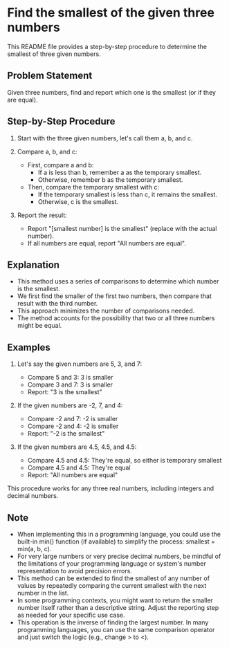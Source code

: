 # Find the smallest of the given three numbers

This README file provides a step-by-step procedure to determine the smallest of three given numbers.

## Problem Statement

Given three numbers, find and report which one is the smallest (or if they are equal).

## Step-by-Step Procedure

1. Start with the three given numbers, let's call them a, b, and c.

2. Compare a, b, and c:
   - First, compare a and b:
     - If a is less than b, remember a as the temporary smallest.
     - Otherwise, remember b as the temporary smallest.
   - Then, compare the temporary smallest with c:
     - If the temporary smallest is less than c, it remains the smallest.
     - Otherwise, c is the smallest.

3. Report the result:
   - Report "[smallest number] is the smallest" (replace with the actual number).
   - If all numbers are equal, report "All numbers are equal".

## Explanation

- This method uses a series of comparisons to determine which number is the smallest.
- We first find the smaller of the first two numbers, then compare that result with the third number.
- This approach minimizes the number of comparisons needed.
- The method accounts for the possibility that two or all three numbers might be equal.

## Examples

1. Let's say the given numbers are 5, 3, and 7:
   - Compare 5 and 3: 3 is smaller
   - Compare 3 and 7: 3 is smaller
   - Report: "3 is the smallest"

2. If the given numbers are -2, 7, and 4:
   - Compare -2 and 7: -2 is smaller
   - Compare -2 and 4: -2 is smaller
   - Report: "-2 is the smallest"

3. If the given numbers are 4.5, 4.5, and 4.5:
   - Compare 4.5 and 4.5: They're equal, so either is temporary smallest
   - Compare 4.5 and 4.5: They're equal
   - Report: "All numbers are equal"

This procedure works for any three real numbers, including integers and decimal numbers.

## Note

- When implementing this in a programming language, you could use the built-in min() function (if available) to simplify the process: smallest = min(a, b, c).
- For very large numbers or very precise decimal numbers, be mindful of the limitations of your programming language or system's number representation to avoid precision errors.
- This method can be extended to find the smallest of any number of values by repeatedly comparing the current smallest with the next number in the list.
- In some programming contexts, you might want to return the smaller number itself rather than a descriptive string. Adjust the reporting step as needed for your specific use case.
- This operation is the inverse of finding the largest number. In many programming languages, you can use the same comparison operator and just switch the logic (e.g., change > to <).
